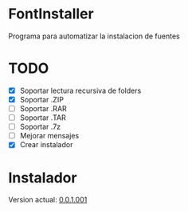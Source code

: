 # FontInstaller

Programa para automatizar la instalacion de fuentes


# TODO

- [x] Soportar lectura recursiva de folders
- [x] Soportar .ZIP
- [ ] Soportar .RAR
- [ ] Soportar .TAR
- [ ] Soportar .7z
- [ ] Mejorar mensajes
- [x] Crear instalador

# Instalador

Version actual: [0.0.1.001][1]


[1]: https://github.com/Tecnologer/FontInstaller/raw/master/Installers/FontInstaller_0.0.1.001.msi